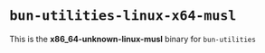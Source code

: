 # `bun-utilities-linux-x64-musl`

This is the **x86_64-unknown-linux-musl** binary for `bun-utilities`

